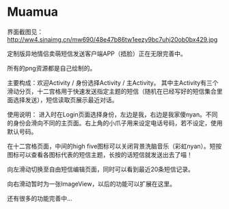 Muamua
======

界面截图见：http://ww4.sinaimg.cn/mw690/48e47b86tw1eezy9bc7uhj20ob0bx429.jpg

定制版异地情侣卖萌短信发送客户端APP（捂脸）正在无限完善中。

所有的png资源都是自己绘制的。

主要构成：欢迎Activity / 身份选择Activity / 主Activity。
其中主Activity有三个滑动分页，十二宫格用于快速发送指定主题的短信（随机在已经写好的短信集合里面选择发送），短信读取页展示最近对话。

使用说明：
进入时在Login页面选择身份，左边是我，右边是我家傻nyan。不同的身份会滑向不同的主页面。右上角的小爪子用来设定电话号码，若不设定，使用默认号码。

在十二宫格页面，中间的high five图标可以关闭背景洗脑音乐（彩虹nyan）。短按图标可以查看各图标代表的短信主题，长按的话短信就发送出去了喵！

向左滑动切换至自由短信编辑页面，同时可以看到最近20条短信记录。

向右滑动暂时为一张ImageView，以后的功能可以扩展在这里。

还有很多的功能完善中...
